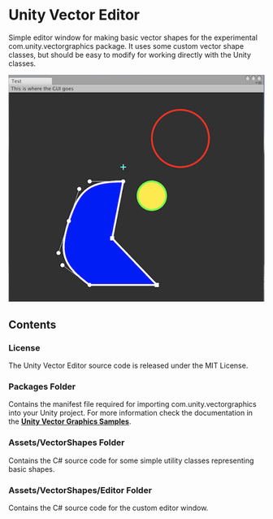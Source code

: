 # Unity Vector Editor #

Simple editor window for making basic vector shapes for the experimental com.unity.vectorgraphics package. It uses some custom vector shape classes, but should be easy to modify for working directly with the Unity classes.

![Preview Image](PREVIEW.png)
## Contents ##
### License ###
The Unity Vector Editor source code is released under the MIT License.
### Packages Folder ###
Contains the manifest file required for importing com.unity.vectorgraphics into your Unity project. For more information check the documentation in the **[Unity Vector Graphics Samples](https://github.com/Unity-Technologies/vector-graphics-samples)**.
### Assets/VectorShapes Folder ###
Contains the C# source code for some simple utility classes representing basic shapes.
### Assets/VectorShapes/Editor Folder ###
Contains the C# source code for the custom editor window.


